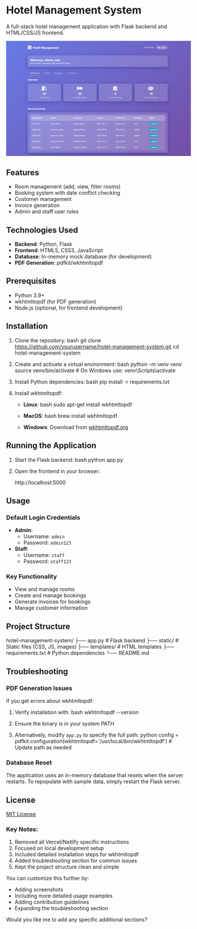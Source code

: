 # Hotel Management System

A full-stack hotel management application with Flask backend and HTML/CSS/JS frontend.

![Screenshot](https://github.com/Divyajeet7978/Hotel_Management/blob/main/images/ss.png) 

## Features

- Room management (add, view, filter rooms)
- Booking system with date conflict checking
- Customer management
- Invoice generation
- Admin and staff user roles

## Technologies Used

- **Backend**: Python, Flask
- **Frontend**: HTML5, CSS3, JavaScript
- **Database**: In-memory mock database (for development)
- **PDF Generation**: pdfkit/wkhtmltopdf

## Prerequisites

- Python 3.9+
- wkhtmltopdf (for PDF generation)
- Node.js (optional, for frontend development)

## Installation

1. Clone the repository:
   bash
   git clone https://github.com/yourusername/hotel-management-system.git
   cd hotel-management-system
   

2. Create and activate a virtual environment:
   bash
   python -m venv venv
   source venv/bin/activate  # On Windows use: venv\Scripts\activate
   

3. Install Python dependencies:
   bash
   pip install -r requirements.txt
   

4. Install wkhtmltopdf:
   - **Linux**:
     bash
     sudo apt-get install wkhtmltopdf
     
   - **MacOS**:
     bash
     brew install wkhtmltopdf
     
   - **Windows**: Download from [wkhtmltopdf.org](https://wkhtmltopdf.org/downloads.html)

## Running the Application

1. Start the Flask backend:
   bash
   python app.py
   

2. Open the frontend in your browser:
   
   http://localhost:5000
   

## Usage

### Default Login Credentials
- **Admin**: 
  - Username: `admin`
  - Password: `admin123`
- **Staff**: 
  - Username: `staff`
  - Password: `staff123`

### Key Functionality
- View and manage rooms
- Create and manage bookings
- Generate invoices for bookings
- Manage customer information

## Project Structure


hotel-management-system/
├── app.py                # Flask backend
├── static/               # Static files (CSS, JS, images)
├── templates/            # HTML templates
├── requirements.txt      # Python dependencies
└── README.md


## Troubleshooting

### PDF Generation Issues
If you get errors about wkhtmltopdf:
1. Verify installation with:
   bash
   wkhtmltopdf --version
   
2. Ensure the binary is in your system PATH
3. Alternatively, modify `app.py` to specify the full path:
   python
   config = pdfkit.configuration(wkhtmltopdf='/usr/local/bin/wkhtmltopdf')  # Update path as needed
   

### Database Reset
The application uses an in-memory database that resets when the server restarts. To repopulate with sample data, simply restart the Flask server.

## License

[MIT License](LICENSE)


### Key Notes:
1. Removed all Vercel/Netlify specific instructions
2. Focused on local development setup
3. Included detailed installation steps for wkhtmltopdf
4. Added troubleshooting section for common issues
5. Kept the project structure clean and simple

You can customize this further by:
- Adding screenshots
- Including more detailed usage examples
- Adding contribution guidelines
- Expanding the troubleshooting section

Would you like me to add any specific additional sections?

